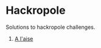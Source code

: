 # Hackropole
Solutions to hackropole challenges.

1. [A l'aise](https://hackropole.fr/fr/challenges/crypto/fcsc2022-crypto-a-laise/)
